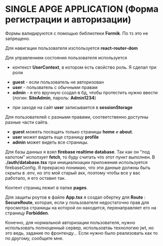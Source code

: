 # SINGLE APGE APPLICATION (Форма регистрации и авторизации)

Формы валидируются с помощью библиотеки **Formik**. По тз это не запрещено.

Для навигации пользователя изспользуется **react-router-dom**

Для управлением состояния пользователя используется 
- контекст **UserContext**, в котором есть свойство роль. Я сделал три роли
* **guest** - если пользователь не авторизован
* **user** - пользватель с обычными правам
* **admin** - я его вручную создал в бд, чтобы протестить нужно ввести (логин: **SiteAdmin**, пароль: **Admin1234**)
- при заходе на сайт **user** записывается в **sessionStorage**

Для пользователей с разными правами, соответственно доступны разные части сайта.

* **guest** можеть посещать только страницы **home** и **about**.
* **user** может видеть еще страницу **profile**
* **admin** может видеть все страницы.

Для базы данных я взял **firebase realtime database**. Так как он "под капотом"
исползует **fetch**, то буду считать что этот пункт выполнен. В **./auth/database.tsx** при инициализации приложения используется firebaseConfig.
Я прекрасно понимаю, что эти данные должны быть скрыты в .env, но это мой старый акк, поэтому чтобы все у вас работало, я его оставил так.

Контент страниц лежит в папке **pages**.

Для защиты роутов в файле **App.tsx** я создал обертку для **Route** : **SecureRoute**, которая, 
если у пользователя недостаточно прав для просмотра страницы на которой он находится, перенаправляет
его на страницу **Forbidden**.

Конечно, для нормальной авторизации пользователя, нужно использовать полноценный сервер,
использовтаь технологию jwt, но это ведь, задание по фронтенду...
Если нужно было реализовать как то по другому, сообщите мне.
